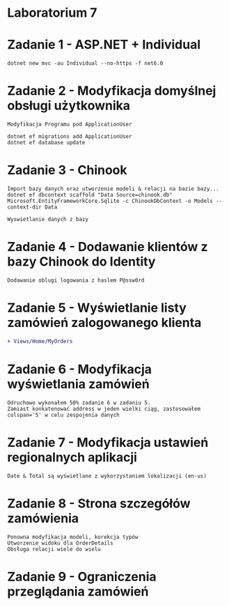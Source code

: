 # Laboratorium 7

# Zadanie 1 - ASP.NET + Individual
```
dotnet new mvc -au Individual --no-https -f net6.0
```

# Zadanie 2 - Modyfikacja domyślnej obsługi użytkownika
```
Modyfikacja Programu pod ApplicationUser

dotnet ef migrations add ApplicationUser
dotnet ef database update
```

# Zadanie 3 - Chinook
```
Import bazy danych oraz utworzenie modeli & relacji na bazie bazy...
dotnet ef dbcontext scaffold "Data Source=chinook.db" Microsoft.EntityFrameworkCore.Sqlite -c ChinookDbContext -o Models --context-dir Data

Wyswietlanie danych z bazy
```

# Zadanie 4 - Dodawanie klientów z bazy Chinook do Identity
```
Dodawanie oblugi logowania z haslem P@ssw0rd
```

# Zadanie 5 - Wyświetlanie listy zamówień zalogowanego klienta
```diff
+ Views/Home/MyOrders
```

# Zadanie 6 - Modyfikacja wyświetlania zamówień
```
Odruchowo wykonałem 50% zadanie 6 w zadaniu 5.
Zamiast konkatenować address w jeden wielki ciąg, zastosowałem colspan='5' w celu zespojenia danych
```

# Zadanie 7 - Modyfikacja ustawień regionalnych aplikacji
```
Date & Total są wyświetlane z wykorzystaniem lokalizacji (en-us)
```

# Zadanie 8 - Strona szczegółów zamówienia
```
Ponowna modyfikacja modeli, korekcja typów
Utworzenie widoku dla OrderDetails
Obsługa relacji wiele do wielu
```

# Zadanie 9 - Ograniczenia przeglądania zamówień
```

```
